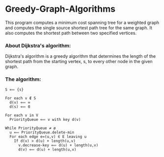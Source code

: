 # Greedy-Graph-Algorithms
This program computes a minimum cost spanning tree for a weighted graph and computes the single source shortest path tree for the same graph. It also computes the shortest path between two specified vertices.

### About Dijkstra's algorithm:
Dijkstra's algorithm is a greedy algorithm that determines the length of the shortest path from the starting vertex, s, to every other node in the given graph.

### The algorithm:
```
S ⟸ {s}

For each v ∉ S
  d(v) ⟸ ∞
  d(s) ⟸ 0

For each v in V
  PriorityQueue ⟸ v with key d(v)
 
While PriorityQueue ≠ ø
  u ⟸ PriorityQueue.delete-min
  For each edge e=(u,v) ∈ E leaving u
    If d(v) > d(u) + length(u,v)
      v.decrease-key ⟸ d(u) + length(u,v)
      d(v) ⟸ d(u) + length(u,v)
```
